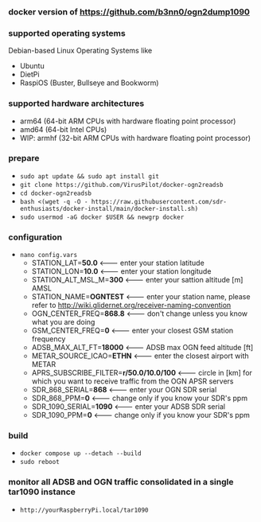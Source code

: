 ### docker version of https://github.com/b3nn0/ogn2dump1090

### supported operating systems
Debian-based Linux Operating Systems like
- Ubuntu
- DietPi
- RaspiOS (Buster, Bullseye and Bookworm)

### supported hardware architectures
- arm64 (64-bit ARM CPUs with hardware floating point processor)
- amd64 (64-bit Intel CPUs)
- WIP: armhf (32-bit ARM CPUs with hardware floating point processor)

### prepare
- `sudo apt update && sudo apt install git`
- `git clone https://github.com/VirusPilot/docker-ogn2readsb`
- `cd docker-ogn2readsb`
- `bash <(wget -q -O - https://raw.githubusercontent.com/sdr-enthusiasts/docker-install/main/docker-install.sh)`
- `sudo usermod -aG docker $USER && newgrp docker`

### configuration
- `nano config.vars`
  - STATION_LAT=**50.0** <--- enter your station latitude
  - STATION_LON=**10.0** <--- enter your station longitude
  - STATION_ALT_MSL_M=**300** <--- enter your sattion altitude [m] AMSL
  - STATION_NAME=**OGNTEST** <--- enter your station name, please refer to http://wiki.glidernet.org/receiver-naming-convention
  - OGN_CENTER_FREQ=**868.8** <--- don't change unless you know what you are doing
  - GSM_CENTER_FREQ=**0** <--- enter your closest GSM station frequency
  - ADSB_MAX_ALT_FT=**18000** <--- ADSB max OGN feed altitude [ft]
  - METAR_SOURCE_ICAO=**ETHN** <--- enter the closest airport with METAR
  - APRS_SUBSCRIBE_FILTER=**r/50.0/10.0/100** <--- circle in [km] for which you want to receive traffic from the OGN APSR servers
  - SDR_868_SERIAL=**868** <--- enter your OGN SDR serial
  - SDR_868_PPM=**0** <--- change only if you know your SDR's ppm
  - SDR_1090_SERIAL=**1090** <--- enter your ADSB SDR serial
  - SDR_1090_PPM=**0** <--- change only if you know your SDR's ppm

### build
- `docker compose up --detach --build`
- `sudo reboot`

### monitor all ADSB and OGN traffic consolidated in a single tar1090 instance
- `http://yourRaspberryPi.local/tar1090`
